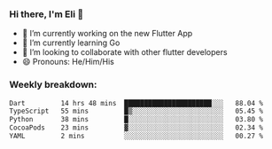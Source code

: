 ### Hi there, I'm Eli 👋
- 🔭 I’m currently working on the new Flutter App
- 🌱 I’m currently learning Go
- 🦄 I’m looking to collaborate with other flutter developers
- 😄 Pronouns: He/Him/His

### Weekly breakdown:
<!--START_SECTION:waka-->

```txt
Dart         14 hrs 48 mins  ██████████████████████░░░   88.04 %
TypeScript   55 mins         █▒░░░░░░░░░░░░░░░░░░░░░░░   05.45 %
Python       38 mins         █░░░░░░░░░░░░░░░░░░░░░░░░   03.80 %
CocoaPods    23 mins         ▓░░░░░░░░░░░░░░░░░░░░░░░░   02.34 %
YAML         2 mins          ░░░░░░░░░░░░░░░░░░░░░░░░░   00.27 %
```

<!--END_SECTION:waka-->
